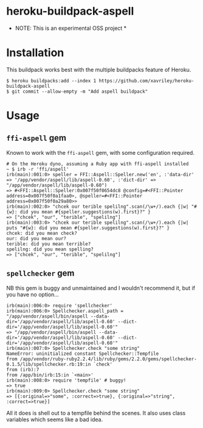 # heroku-buildpack-aspell

* NOTE: This is an experimental OSS project *

# Installation

This buildpack works best with the multiple buildpacks feature of Heroku.

```
$ heroku buildpacks:add --index 1 https://github.com/xavriley/heroku-buildpack-aspell
$ git commit --allow-empty -m "Add aspell buildpack"
```

# Usage

## `ffi-aspell` gem

Known to work with the `ffi-aspell` gem, with some configuration required.

```
# On the Heroku dyno, assuming a Ruby app with ffi-aspell installed
~ $ irb -r 'ffi/aspell'
irb(main):001:0> speller = FFI::Aspell::Speller.new('en', :'data-dir' => '/app/vendor/aspell/lib/aspell-0.60', :'dict-dir' => "/app/vendor/aspell/lib/aspell-0.60")
=> #<FFI::Aspell::Speller:0x007f50f0654dc8 @config=#<FFI::Pointer address=0x007f50f0a1faa0>, @speller=#<FFI::Pointer address=0x007f50f0a29a80>>
irb(main):002:0> "chcek our terible spelilng".scan(/\w+/).each {|w| "#{w}: did you mean #{speller.suggestions(w).first}?" }
=> ["chcek", "our", "terible", "spelilng"]
irb(main):003:0> "chcek our terible spelilng".scan(/\w+/).each {|w| puts "#{w}: did you mean #{speller.suggestions(w).first}?" }
chcek: did you mean check?
our: did you mean our?
terible: did you mean terrible?
spelilng: did you mean spelling?
=> ["chcek", "our", "terible", "spelilng"]
```

## `spellchecker` gem

NB this gem is buggy and unmaintained and I wouldn't recommend it, but if you have no option...

```
irb(main):006:0> require 'spellchecker'
irb(main):006:0> Spellchecker.aspell_path = "/app/vendor/aspell/bin/aspell --data-dir='/app/vendor/aspell/lib/aspell-0.60' --dict-dir='/app/vendor/aspell/lib/aspell-0.60'"
=> "/app/vendor/aspell/bin/aspell --data-dir='/app/vendor/aspell/lib/aspell-0.60' --dict-dir='/app/vendor/aspell/lib/aspell-0.60'"
irb(main):007:0> Spellchecker.check "some string"
NameError: uninitialized constant Spellchecker::Tempfile
from /app/vendor/ruby-ruby2.2.4/lib/ruby/gems/2.2.0/gems/spellchecker-0.1.5/lib/spellchecker.rb:19:in `check'
from (irb):7
from /app/bin/irb:15:in `<main>'
irb(main):008:0> require 'tempfile' # buggy!
=> true
irb(main):009:0> Spellchecker.check "some string"
=> [{:original=>"some", :correct=>true}, {:original=>"string", :correct=>true}]
```

All it does is shell out to a tempfile behind the scenes. It also uses class variables which seems like a bad idea.
